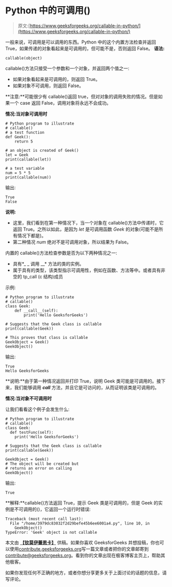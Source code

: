 # Python 中的可调用()

> 原文:[https://www.geeksforgeeks.org/callable-in-python/](https://www.geeksforgeeks.org/callable-in-python/)

一般来说，可调用是可以调用的东西。Python 中的这个内置方法检查并返回 True，如果传递的对象看起来是可调用的，但可能不是，否则返回 False。
<font size="">**语法:**</font>

```
callable(object)
```

callable()方法只接受一个参数和一个对象，并返回两个值之一:

*   如果对象看起来是可调用的，则返回 True。
*   如果对象不可调用，则返回 False。

**注意:**可能很少有 callable()返回 true，但对对象的调用失败的情况。但是如果一个 case 返回 False，调用对象将永远不会成功。

**情况:当对象可调用时**

```
# Python program to illustrate 
# callable()
# a test function
def Geek():
    return 5

# an object is created of Geek()
let = Geek
print(callable(let))

# a test variable
num = 5 * 5
print(callable(num))
```

输出:

```
True
False

```

**说明:**

*   这里，我们看到在第一种情况下，当一个对象在 callable()方法中传递时，它返回 True。之所以如此，是因为 *let* 是可调用函数 *Geek* 的对象(可能不是所有情况下都是)。
*   第二种情况 *num* 绝对不是可调用对象，所以结果为 False。

内置的 callable()方法检查参数是否为以下两种情况之一:

*   具有*_ _ 调用 __* 方法的类的实例。
*   属于具有的类型，该类型指示可调用性，例如在函数、方法等中。或者具有非空的 tp_call (c 结构)成员

示例:

```
# Python program to illustrate 
# callable()
class Geek:
    def __call__(self):
        print('Hello GeeksforGeeks')

# Suggests that the Geek class is callable
print(callable(Geek))

# This proves that class is callable
GeekObject = Geek()
GeekObject()
```

输出:

```
True
Hello GeeksforGeeks

```

**说明:**由于第一种情况返回并打印 True，说明 Geek 类可能是可调用的。接下来，我们能够调用 *__call__* 方法，并且它是可访问的，从而证明该类是可调用的。

**情况:当对象不可调用时**

让我们看看这个例子会发生什么:

```
# Python program to illustrate 
# callable()
class Geek:
  def testFunc(self):
    print('Hello GeeksforGeeks')

# Suggests that the Geek class is callable
print(callable(Geek))

GeekObject = Geek()
# The object will be created but 
# returns an error on calling
GeekObject()
```

输出:

```
True

```

**解释:**callable()方法返回 True，提示 Geek 类是可调用的，但是 Geek 的实例是不可调用的()，它返回一个运行时错误:

```
Traceback (most recent call last):
  File "/home/3979dc83032f2d29befe45b6ee6001a4.py", line 10, in 
    GeekObject()
TypeError: 'Geek' object is not callable

```

本文由 [**【钦莫伊蕾恩卡】**](https://www.linkedin.com/in/lenkachinmoy/) 供稿。如果你喜欢 GeeksforGeeks 并想投稿，你也可以使用[contribute.geeksforgeeks.org](http://www.contribute.geeksforgeeks.org)写一篇文章或者把你的文章邮寄到 contribute@geeksforgeeks.org。看到你的文章出现在极客博客主页上，帮助其他极客。

如果你发现任何不正确的地方，或者你想分享更多关于上面讨论的话题的信息，请写评论。